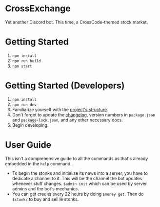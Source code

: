 # CrossExchange
Yet another Discord bot. This time, a CrossCode-themed stock market.

# Getting Started
1. `npm install`
2. `npm run build`
3. `npm start`

# Getting Started (Developers)
1. `npm install`
2. `npm run dev`
3. Familiarize yourself with the [project's structure](docs/Specifications.md).
4. Don't forget to update the [changelog](docs/CHANGELOG.md), version numbers in `package.json` and `package-lock.json`, and any other necessary docs.
5. Begin developing.

# User Guide
This isn't a comprehensive guide to all the commands as that's already embedded in the `help` command.
- To begin the stonks and initialize its news into a server, you have to dedicate a channel to it. This will be the channel the bot updates whenever stuff changes. `$admin init` which can be used by server admins and the bot's mechanics.
- You can get credits every 22 hours by doing `$money get`. Then do `$stonks` to buy and sell le stonks.